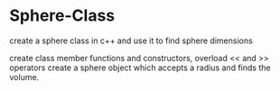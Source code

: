 # Sphere-Class
create a sphere class in c++ and use it to find sphere dimensions

create class member functions and constructors, overload << and >> operators
create a sphere object which accepts a radius and finds the volume.

